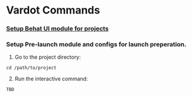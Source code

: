 # Vardot Commands

### [Setup Behat UI module for projects](/behat_ui/)


### Setup Pre-launch module and configs for launch preperation.
1. Go to the project directory:
```
cd /path/to/project
```
2. Run the interactive command: 
```
TBD
```
